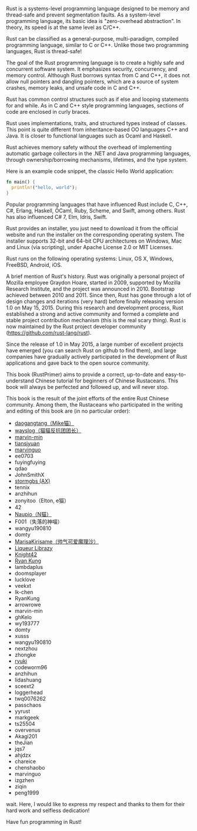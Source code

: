 Rust is a systems-level programming language designed to be memory and thread-safe and prevent segmentation faults. As a system-level programming language, its basic idea is "zero-overhead abstraction". In theory, its speed is at the same level as C/C++.

Rust can be classified as a general-purpose, multi-paradigm, compiled programming language, similar to C or C++. Unlike those two programming languages, Rust is thread-safe!

The goal of the Rust programming language is to create a highly safe and concurrent software system. It emphasizes security, concurrency, and memory control. Although Rust borrows syntax from C and C++, it does not allow null pointers and dangling pointers, which are a source of system crashes, memory leaks, and unsafe code in C and C++.

Rust has common control structures such as if else and looping statements for and while. As in C and C++ style programming languages, sections of code are enclosed in curly braces.

Rust uses implementations, traits, and structured types instead of classes. This point is quite different from inheritance-based OO languages C++ and Java. It is closer to functional languages such as Ocaml and Haskell.

Rust achieves memory safety without the overhead of implementing automatic garbage collectors in the .NET and Java programming languages, through ownership/borrowing mechanisms, lifetimes, and the type system.

Here is an example code snippet, the classic Hello World application:

``` rust
fn main() {
  println!("hello, world");
}
```

Popular programming languages that have influenced Rust include C, C++, C#, Erlang, Haskell, OCaml, Ruby, Scheme, and Swift, among others. Rust has also influenced C# 7, Elm, Idris, Swift.

Rust provides an installer, you just need to download it from the official website and run the installer on the corresponding operating system. The installer supports 32-bit and 64-bit CPU architectures on Windows, Mac and Linux (via scripting), under Apache License 2.0 or MIT Licenses.

Rust runs on the following operating systems: Linux, OS X, Windows, FreeBSD, Android, iOS.

A brief mention of Rust's history. Rust was originally a personal project of Mozilla employee Graydon Hoare, started in 2009, supported by Mozilla Research Institute, and the project was announced in 2010. Bootstrap achieved between 2010 and 2011. Since then, Rust has gone through a lot of design changes and iterations (very hard) before finally releasing version 1.0 on May 15, 2015. During this research and development process, Rust established a strong and active community and formed a complete and stable project contribution mechanism (this is the real scary thing). Rust is now maintained by the Rust project developer community (https://github.com/rust-lang/rust).

Since the release of 1.0 in May 2015, a large number of excellent projects have emerged (you can search Rust on github to find them), and large companies have gradually actively participated in the development of Rust applications and gave back to the open source community.

This book (RustPrimer) aims to provide a correct, up-to-date and easy-to-understand Chinese tutorial for beginners of Chinese Rustaceans. This book will always be perfected and followed up, and will never stop.

This book is the result of the joint efforts of the entire Rust Chinese community. Among them, the Rustaceans who participated in the writing and editing of this book are (in no particular order):

- [daogangtang（Mike猫）](https://github.com/daogangtang)
- [wayslog（猫猫反抗团团长）](https://github.com/wayslog)
- [marvin-min](https://github.com/marvin-min)
- [tiansiyuan](https://github.com/tiansiyuan)
- [marvinguo](https://github.com/marvinguo)
- ee0703
- fuyingfuying
- qdao
- JohnSmithX
- [stormgbs (AX) ](https://github.com/stormgbs)
- tennix
- anzhihun
- zonyitoo（Elton, e猫）
- 42
- [Naupio（N猫）](https://github.com/Naupio)
- F001（失落的神喵）
- wangyu190810
- domty
- [MarisaKirisame（帅气可爱魔理沙）](https://github.com/MarisaKirisame)
- [Liqueur Librazy](https://github.com/Librazy)
- [Knight42](https://github.com/knight42)
- [Ryan Kung](https://github.com/ryankung)
- lambdaplus
- doomsplayer
- lucklove
- veekxt
- lk-chen
- RyanKung
- arrowrowe
- marvin-min
- ghKelo
- wy193777
- domty
- xusss
- wangyu190810
- nextzhou
- zhongke
- [ryuki](https://github.com/3442853561)
- codeworm96
- anzhihun
- lidashuang
- sceext2
- loggerhead
- twq0076262
- passchaos
- yyrust
- markgeek
- ts25504
- overvenus
- Akagi201
- theJian
- jqs7
- ahjdzx
- chareice
- chenshaobo
- marvinguo
- izgzhen
- ziqin
- peng1999

wait. Here, I would like to express my respect and thanks to them for their hard work and selfless dedication!

Have fun programming in Rust!
